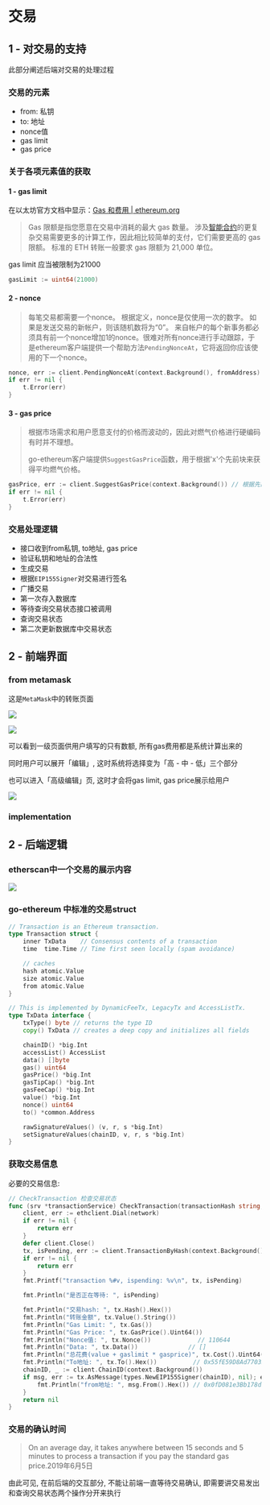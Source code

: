 # 交易

## 1 - 对交易的支持

此部分阐述后端对交易的处理过程

### 交易的元素

- from: 私钥
- to: 地址
- nonce值
- gas limit
- gas price

### 关于各项元素值的获取

#### 1 - gas limit

在以太坊官方文档中显示：[Gas 和费用 | ethereum.org](https://ethereum.org/zh/developers/docs/gas/)

> Gas 限额是指您愿意在交易中消耗的最大 gas 数量。 涉及[智能合约](https://ethereum.org/zh/developers/docs/smart-contracts/)的更复杂交易需要更多的计算工作，因此相比较简单的支付，它们需要更高的 gas 限额。 标准的 ETH 转账一般要求 gas 限额为 21,000 单位。

gas limit 应当被限制为21000

```go
gasLimit := uint64(21000)
```

#### 2 - nonce

> 每笔交易都需要一个nonce。 根据定义，nonce是仅使用一次的数字。 如果是发送交易的新帐户，则该随机数将为“0”。 来自帐户的每个新事务都必须具有前一个nonce增加1的nonce。很难对所有nonce进行手动跟踪，于是ethereum客户端提供一个帮助方法`PendingNonceAt`，它将返回你应该使用的下一个nonce。

```go
nonce, err := client.PendingNonceAt(context.Background(), fromAddress)
if err != nil {
    t.Error(err)
}
```

#### 3 - gas price

> 根据市场需求和用户愿意支付的价格而波动的，因此对燃气价格进行硬编码有时并不理想。
>
> go-ethereum客户端提供`SuggestGasPrice`函数，用于根据'x'个先前块来获得平均燃气价格。

```go
gasPrice, err := client.SuggestGasPrice(context.Background()) // 根据先前区块获取建议的gas值
if err != nil {
    t.Error(err)
}
```

### 交易处理逻辑

- 接口收到from私钥, to地址, gas price
- 验证私钥和地址的合法性
- 生成交易
- 根据`EIP155Signer`对交易进行签名
- 广播交易
- 第一次存入数据库
- 等待查询交易状态接口被调用
- 查询交易状态
- 第二次更新数据库中交易状态

## 2 - 前端界面

### from metamask

这是`MetaMask`中的转账页面

![](https://youpai.roccoshi.top/img/202203171615542.png)

![](https://youpai.roccoshi.top/img/202203171614227.png)

可以看到一级页面供用户填写的只有数额, 所有gas费用都是系统计算出来的

同时用户可以展开「编辑」, 这时系统将选择变为「高 - 中 - 低」三个部分

也可以进入「高级编辑」页, 这时才会将gas limit, gas price展示给用户

![](https://youpai.roccoshi.top/img/202203171618115.png)

### implementation

## 2 - 后端逻辑

### etherscan中一个交易的展示内容

![](https://youpai.roccoshi.top/img/202203180129344.png)

### go-ethereum 中标准的交易struct

```go
// Transaction is an Ethereum transaction.
type Transaction struct {
	inner TxData    // Consensus contents of a transaction
	time  time.Time // Time first seen locally (spam avoidance)

	// caches
	hash atomic.Value
	size atomic.Value
	from atomic.Value
}

// This is implemented by DynamicFeeTx, LegacyTx and AccessListTx.
type TxData interface {
	txType() byte // returns the type ID
	copy() TxData // creates a deep copy and initializes all fields

	chainID() *big.Int
	accessList() AccessList
	data() []byte
	gas() uint64
	gasPrice() *big.Int
	gasTipCap() *big.Int
	gasFeeCap() *big.Int
	value() *big.Int
	nonce() uint64
	to() *common.Address

	rawSignatureValues() (v, r, s *big.Int)
	setSignatureValues(chainID, v, r, s *big.Int)
}
```

### 获取交易信息

必要的交易信息: 

```go
// CheckTransaction 检查交易状态
func (srv *transactionService) CheckTransaction(transactionHash string, network string) error {
	client, err := ethclient.Dial(network)
	if err != nil {
		return err
	}
	defer client.Close()
	tx, isPending, err := client.TransactionByHash(context.Background(), common.HexToHash(transactionHash))
	if err != nil {
		return err
	}
	fmt.Printf("transaction %#v, ispending: %v\n", tx, isPending)

	fmt.Println("是否正在等待: ", isPending)

	fmt.Println("交易hash: ", tx.Hash().Hex())
	fmt.Println("转账金额", tx.Value().String())
	fmt.Println("Gas Limit: ", tx.Gas())
	fmt.Println("Gas Price: ", tx.GasPrice().Uint64())
	fmt.Println("Nonce值: ", tx.Nonce())             // 110644
	fmt.Println("Data: ", tx.Data())              // []
	fmt.Println("总花费(value + gaslimit * gasprice)", tx.Cost().Uint64())     // gas price  + value
	fmt.Println("To地址: ", tx.To().Hex())          // 0x55fE59D8Ad77035154dDd0AD0388D09Dd4047A8e
	chainID, _ := client.ChainID(context.Background())
	if msg, err := tx.AsMessage(types.NewEIP155Signer(chainID), nil); err == nil {
		fmt.Println("from地址: ", msg.From().Hex()) // 0x0fD081e3Bb178dc45c0cb23202069ddA57064258
	}
	return nil
}
```

### 交易的确认时间

> On an average day, it takes anywhere between 15 seconds and 5 minutes to process a transaction if you pay the standard gas price.2019年6月5日

由此可见, 在前后端的交互部分, 不能让前端一直等待交易确认, 即需要讲交易发出和查询交易状态两个操作分开来执行

